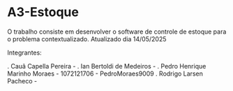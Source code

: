 # A3-Estoque
O trabalho consiste em desenvolver o software de controle de estoque para o problema contextualizado.
Atualizado dia 14/05/2025

Integrantes:

. Cauã Capella Pereira - 
. Ian Bertoldi de Medeiros -
. Pedro Henrique Marinho Moraes - 1072121706 - PedroMoraes9009
. Rodrigo Larsen Pacheco - 
